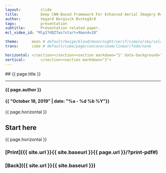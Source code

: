```yaml
---
layout:     	slide
title:     		Deep CNN-Based Framework For Enhanced Aerial Imagery Registration with Applications to UAV Geolocalization
author:     	Vegard Bergsvik Øvstegård
tags:           presentation 
subtitle:    	Presentation related paper.
mcl_video_id: "Mlp27dQZ7ws?start=9&end=28"

theme:		moon # default/beige/blood/moon/night/serif/simple/sky/solarized
trans:		cube # default/cube/page/concave/zoom/linear/fade/none

horizontal:	</section></section><section markdown="1" data-background=""><section markdown="1">
vertical:		</section><section markdown="1">
---
```

<section markdown="1" data-background=""><section markdown="1">
## {{ page.title }}

<hr>

#### {{ page.author }}

#### {{ "October 18, 2019" | date: "%a - %d %b %Y"}}

{{ page.horizontal }}
<!-- Start Writing Below in Markdown -->

## Start here

<!-- End Here -->
{{ page.horizontal }}

# [Print]({{ site.url }}{{ site.baseurl }}{{ page.url }}/?print-pdf#)

# [Back]({{ site.url }}{{ site.baseurl }})

</section></section>
